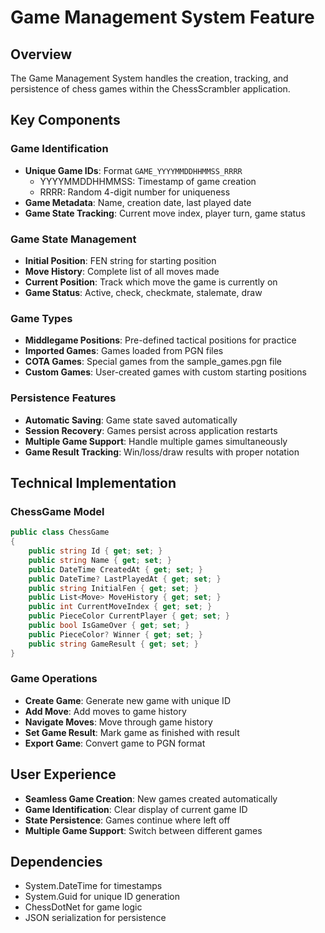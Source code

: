 # Game Management System Feature

## Overview
The Game Management System handles the creation, tracking, and persistence of chess games within the ChessScrambler application.

## Key Components

### Game Identification
- **Unique Game IDs**: Format `GAME_YYYYMMDDHHMMSS_RRRR`
  - YYYYMMDDHHMMSS: Timestamp of game creation
  - RRRR: Random 4-digit number for uniqueness
- **Game Metadata**: Name, creation date, last played date
- **Game State Tracking**: Current move index, player turn, game status

### Game State Management
- **Initial Position**: FEN string for starting position
- **Move History**: Complete list of all moves made
- **Current Position**: Track which move the game is currently on
- **Game Status**: Active, check, checkmate, stalemate, draw

### Game Types
- **Middlegame Positions**: Pre-defined tactical positions for practice
- **Imported Games**: Games loaded from PGN files
- **COTA Games**: Special games from the sample_games.pgn file
- **Custom Games**: User-created games with custom starting positions

### Persistence Features
- **Automatic Saving**: Game state saved automatically
- **Session Recovery**: Games persist across application restarts
- **Multiple Game Support**: Handle multiple games simultaneously
- **Game Result Tracking**: Win/loss/draw results with proper notation

## Technical Implementation

### ChessGame Model
```csharp
public class ChessGame
{
    public string Id { get; set; }
    public string Name { get; set; }
    public DateTime CreatedAt { get; set; }
    public DateTime? LastPlayedAt { get; set; }
    public string InitialFen { get; set; }
    public List<Move> MoveHistory { get; set; }
    public int CurrentMoveIndex { get; set; }
    public PieceColor CurrentPlayer { get; set; }
    public bool IsGameOver { get; set; }
    public PieceColor? Winner { get; set; }
    public string GameResult { get; set; }
}
```

### Game Operations
- **Create Game**: Generate new game with unique ID
- **Add Move**: Add moves to game history
- **Navigate Moves**: Move through game history
- **Set Game Result**: Mark game as finished with result
- **Export Game**: Convert game to PGN format

## User Experience
- **Seamless Game Creation**: New games created automatically
- **Game Identification**: Clear display of current game ID
- **State Persistence**: Games continue where left off
- **Multiple Game Support**: Switch between different games

## Dependencies
- System.DateTime for timestamps
- System.Guid for unique ID generation
- ChessDotNet for game logic
- JSON serialization for persistence
